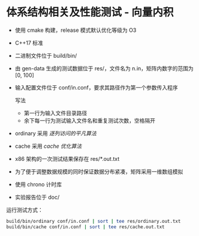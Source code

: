 # 体系结构相关及性能测试 - 向量内积

- 使用 cmake 构建，release 模式默认优化等级为 O3

- C++17 标准

- 二进制文件位于 build/bin/

- 由 gen-data 生成的测试数据位于 res/，文件名为 n.in，矩阵内数字的范围为 [0, 100]

- 输入配置文件位于 conf/in.conf，要求其路径作为第一个参数传入程序

  写法

  - 第一行为输入文件目录路径
  - 余下每一行为测试输入文件名和重复测试次数，空格隔开

- ordinary 采用 *逐列访问的平凡算法*

- cache 采用 *cache 优化算法* 

- x86 架构的一次测试结果保存在 res/*.out.txt

- 为了便于调整数据规模的同时保证数据分布紧凑，矩阵采用一维数组模拟

- 使用 chrono 计时库

- 实验报告位于 doc/

运行测试方式：

```sh
build/bin/ordinary conf/in.conf | sort | tee res/ordinary.out.txt
build/bin/cache conf/in.conf | sort | tee res/cache.out.txt
```

